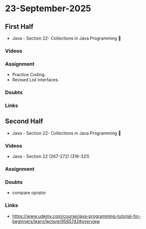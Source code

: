 # 23-September-2025

## First Half
- Java - Section 22- Collections in Java Programming 🔄

### Videos

### Assignment
- Practice Coding.
- Revised List interfaces.

### Doubts

### Links

## Second Half
- Java - Section 22- Collections in Java Programming 🔄
### Videos
- Java - Section 22 (267-272) (316-321)
### Assignment

### Doubts
- compare oprator
### Links
- https://www.udemy.com/course/java-programming-tutorial-for-beginners/learn/lecture/9565742#overview
